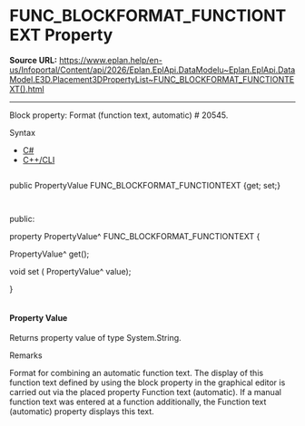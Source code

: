 # FUNC_BLOCKFORMAT_FUNCTIONTEXT Property

**Source URL:** https://www.eplan.help/en-us/Infoportal/Content/api/2026/Eplan.EplApi.DataModelu~Eplan.EplApi.DataModel.E3D.Placement3DPropertyList~FUNC_BLOCKFORMAT_FUNCTIONTEXT().html

---

Block property: Format (function text, automatic) # 20545.

Syntax

- [C#](#i-syntax-CS)
- [C++/CLI](#i-syntax-CPP2005)

```
```
public PropertyValue FUNC_BLOCKFORMAT_FUNCTIONTEXT {get; set;}
```
```

```
```
public:

property PropertyValue^ FUNC_BLOCKFORMAT_FUNCTIONTEXT {

   PropertyValue^ get();

   void set (    PropertyValue^ value);

}
```
```

#### Property Value

Returns property value of type System.String.

Remarks

Format for combining an automatic function text. The display of this function text defined by using the block property in the graphical editor is carried out via the placed property Function text (automatic). If a manual function text was entered at a function additionally, the Function text (automatic) property displays this text.
